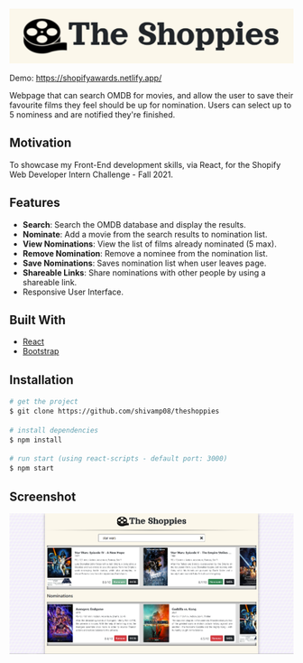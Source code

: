 <!-- PROJECT LOGO -->
<br />
<p align="center">
  <a href="https://shopifyawards.netlify.app/">
    <img src="src/components/images/title.png" alt="Logo">
  </a>
</p>

Demo: https://shopifyawards.netlify.app/

Webpage that can search OMDB for movies, and allow the user to save their favourite films they feel should be up for nomination. Users can select up to 5 nominess and are notified they're finished.

## Motivation

To showcase my Front-End development skills, via React, for the Shopify Web Developer Intern Challenge - Fall 2021.

## Features

- **Search**: Search the OMDB database and display the results.
- **Nominate**: Add a movie from the search results to nomination list.
- **View Nominations**: View the list of films already nominated (5 max).
- **Remove Nomination**: Remove a nominee from the nomination list.
- **Save Nominations**: Saves nomination list when user leaves page.
- **Shareable Links**: Share nominations with other people by using a shareable link.
- Responsive User Interface.

## Built With

- [React](https://reactjs.org/)
- [Bootstrap](https://getbootstrap.com)

## Installation

```bash
# get the project
$ git clone https://github.com/shivamp08/theshoppies

# install dependencies
$ npm install

# run start (using react-scripts - default port: 3000)
$ npm start

```

## Screenshot

![dashboard](src/components/images/main.png)
